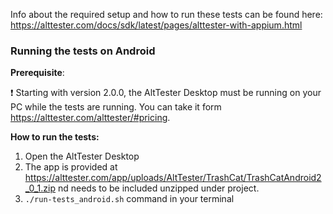 Info about the required setup and how to run these tests can be found here:
https://alttester.com/docs/sdk/latest/pages/alttester-with-appium.html

### Running the tests on Android
**Prerequisite**:

❗ Starting with version 2.0.0, the AltTester Desktop must be running on your PC while the tests are running. You can take it form https://alttester.com/alttester/#pricing.

**How to run the tests:**
1. Open the AltTester Desktop
2. The app is provided at https://alttester.com/app/uploads/AltTester/TrashCat/TrashCatAndroid2_0_1.zip nd needs to be included unzipped under project.
3. `./run-tests_android.sh` command in your terminal